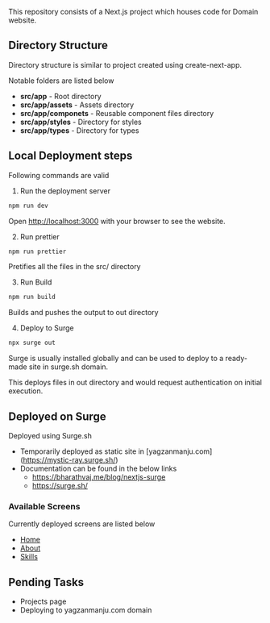 This repository consists of a Next.js project which houses code for Domain website.

## Directory Structure

Directory structure is similar to project created using create-next-app.

Notable folders are listed below

- **src/app**           - Root directory
- **src/app/assets**    - Assets directory
- **src/app/componets**    - Reusable component files directory
- **src/app/styles**    - Directory for styles
- **src/app/types**    - Directory for types

## Local Deployment steps

Following commands are valid
1. Run the deployment server
```bash
npm run dev
```
Open [http://localhost:3000](http://localhost:3000) with your browser to see the website.


2. Run prettier
```bash
npm run prettier
```
Pretifies all the files in the src/ directory

3. Run Build
```bash
npm run build
```
Builds and pushes the output to out directory

4. Deploy to Surge
```bash
npx surge out
```
Surge is usually installed  globally and can be used to deploy to a ready-made site in surge.sh domain. 

This deploys files in out directory and would request authentication on initial execution.



## Deployed on Surge

Deployed using Surge.sh

- Temporarily deployed as static site in  [yagzanmanju.com] (https://mystic-ray.surge.sh/)
- Documentation can be found in the below links 
    * https://bharathvaj.me/blog/nextjs-surge
    * https://surge.sh/
### Available Screens

Currently deployed screens are listed below

- [Home](https://mystic-ray.surge.sh/) 
- [About](https://mystic-ray.surge.sh/about)
- [Skills](https://mystic-ray.surge.sh/about#skills)


## Pending Tasks
- Projects page
- Deploying to yagzanmanju.com domain